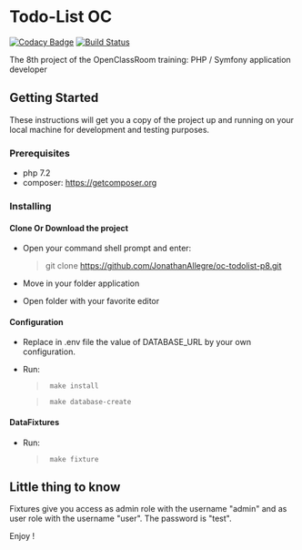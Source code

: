 # Todo-List OC
[![Codacy Badge](https://api.codacy.com/project/badge/Grade/386a33a478b3481d921fdbb18a5c9dc5)](https://www.codacy.com/app/JonathanAllegre/oc-todolist-p8?utm_source=github.com&amp;utm_medium=referral&amp;utm_content=JonathanAllegre/oc-todolist-p8&amp;utm_campaign=Badge_Grade) [![Build Status](https://travis-ci.org/JonathanAllegre/oc-todolist-p8.svg?branch=dev)](https://travis-ci.org/JonathanAllegre/oc-todolist-p8)

The 8th project of the OpenClassRoom training: PHP / Symfony application developer  

## Getting Started  
These instructions will get you a copy of the project up and running on your local machine for development and testing purposes. 

### Prerequisites  
 - php 7.2  
 - composer: https://getcomposer.org  
 
 ### Installing  
   
  #### Clone Or Download the project
  - Open your command shell prompt and enter:
  
 	> git clone https://github.com/JonathanAllegre/oc-todolist-p8.git
 	
  - Move in your folder application
  
  - Open folder with your favorite editor
  
   #### Configuration
   - Replace in .env file the value of DATABASE_URL by your own configuration.
   - Run:
  	 >      make install
  	 
  	 >      make database-create
  	
   #### DataFixtures
   - Run:
    
     >      make fixture
  
  ## Little thing to know
  
  Fixtures give you access as admin role with the username "admin" and as user role with the username "user". The password is "test".
     
  Enjoy !
